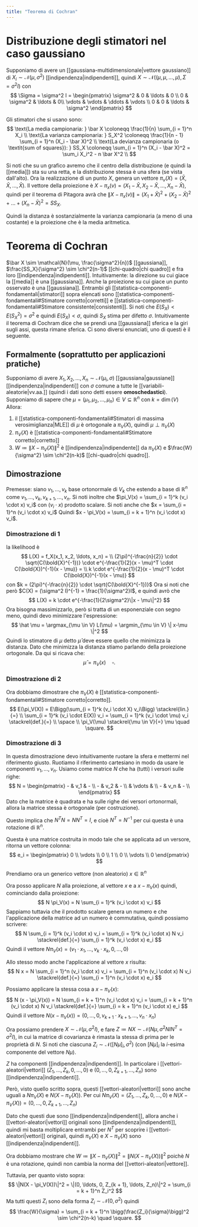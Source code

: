 ```yaml
---
title: "Teorema di Cochran"
---
```

# Distribuzione degli stimatori nel caso gaussiano
Supponiamo di avere un [[gaussiana-multidimensionale|vettore gaussiano]] di $X_i \sim \mathcal{N}(\mu, \sigma^2)$ [[indipendenza|indipendenti]], quindi $X \sim \mathcal{N}((\mu, \mu, \ldots, \mu), \Sigma = \sigma^2 I)$ con
$$
\Sigma = \sigma^2 I = \begin{pmatrix}
    \sigma^2 &  0       & \ldots & 0 \\
    0        & \sigma^2 & \ldots & 0\\
    \vdots   & \vdots   & \ddots & \vdots \\
    0        & 0        & \ldots & \sigma^2
\end{pmatrix}
$$

Gli stimatori che si usano sono:
$$
\text{La media campionaria: } \bar X \coloneqq \frac{1}{n} \sum_{i = 1}^n X_i \\
\text{La varianza campionaria: } S_X^2 \coloneqq \frac{1}{n - 1} \sum_{i = 1}^n (X_i - \bar X)^2 \\
\text{La devianza campionaria (o \textit{sum of squares}): } SS_X \coloneqq \sum_{i = 1}^n (X_i - \bar X)^2 = \sum_i X_i^2 - n \bar X^2 \\
$$

Si noti che su un grafico avremo che il centro della distribuzione (e quindi la [[media]]) sta su una retta, e la distribuzione stessa è una sfera (se vista dall'alto). Ora la realizzazione di un punto $X$, genera un vettore $\pi_v(X) = (\bar X, \bar X, \ldots, \bar X)$. Il vettore della proiezione è $X - \pi_x(v) = (X_1 - \bar X, X_2 - \bar X, \ldots, X_n - \bar X)$, quindi per il teorema di Pitagora avrà che $\| X - \pi_x(v) \| = (X_1 + \bar X)^2 + (X_2 - \bar X)^2 +  \ldots + (X_n - \bar X)^2 = SS_X$.

Quindi la distanza è sostanzialmente la varianza campionaria (a meno di una costante) e la proiezione che è la media aritmetica.

# Teorema di Cochran
$\bar X \sim \mathcal{N}(\mu, \frac{\sigma^2}{n})$ [[gaussiana]], $\frac{SS_X}{\sigma^2} \sim \chi^2(n-1)$ [[chi-quadro|chi quadro]] e fra loro [[indipendenza|indipendenti]].
Intuitivamente: la direzione su cui giace la [[media]] è una [[gaussiana]]. Anche la proiezione su cui giace un punto osservato è una [[gaussiana]].
Entrambi gli [[statistica-componenti-fondamentali|stimatori]] sopra elencati sono [[statistica-componenti-fondamentali#Stimatore corretto|corretti]] e [[statistica-componenti-fondamentali#Stimatore consistente|consistenti]]. Si noti che $E(S_X) < E(S_X^2) = \sigma^2$ e quindi $E(S_X) < \sigma$, quindi $S_X$ stima per difetto $\sigma$.
Intuitivamente il teorema di Cochram dice che se prendi una [[gaussiana]] sferica e la giri sugli assi, questa rimane sferica. Ci sono diversi enunciati, uno di questi è il seguente.

## Formalmente (soprattutto per applicazioni pratiche)
Supponiamo di avere $X_1, X_2, \ldots, X_n \sim \mathcal{N}(\mu_i, \sigma)$ [[gaussiana|gaussiane]] [[indipendenza|indipendenti]] con $\sigma$ comune a tutte le [[variabili-aleatorie|vv.aa.]] (quindi i dati sono detti essere **omoschedastici**). Supponiamo di sapere che $\mu = (\mu_1, \mu_2, \ldots, \mu_n) \in V \subseteq \mathbb{R}^n$ con $k = \dim(V)$
Allora:
1) il [[statistica-componenti-fondamentali#Stimatori di massima verosimiglianza|MLE]] di $\mu$ è ortogonale a $\pi_V(X)$, quindi $\mu \perp \pi_V(X)$
2) $\pi_V(X)$ è [[statistica-componenti-fondamentali#Stimatore corretto|corretto]]
3) $W \coloneqq \| X - \pi_V(X) \|^2$ è [[indipendenza|indipendente]] da $\pi_V(X)$ e $\frac{W}{\sigma^2} \sim \chi^2(n-k)$ [[chi-quadro|chi quadro]].

## Dimostrazione
Premesse: siano $v_1, \ldots, v_k$ base ortonormale di $V_k$ che estendo a base di $\mathbb{R}^n$ come $v_1, \ldots, v_k, v_{k+1}, \ldots, v_n$.
Si noti inoltre che $\pi_V(x) = \sum_{i = 1}^k (v_i \cdot x) v_i$ con $(v_i \cdot x)$ prodotto scalare.
Si noti anche che $x = \sum_{i = 1}^n (v_i \cdot x) v_i$
Quindi $x - \pi_V(x) = \sum_{i = k + 1}^n (v_i \cdot x) v_i$.

### Dimostrazione di 1
la likelihood è
$$
L(X) = f_X(x_1, x_2, \ldots, x_n) = \\
(2\pi)^{-\frac{n}{2}} \cdot \sqrt{C(\bold{X}^{-1})} \cdot e^{-\frac{1}{2}(x - \mu)^T \cdot C(\bold{X})^{-1}(x - \mu)} = \\
k \cdot e^{-\frac{1}{2}(x - \mu)^T \cdot C(\bold{X})^{-1}(x - \mu)}
$$
con $k = (2\pi)^{-\frac{n}{2}} \cdot \sqrt{C(\bold{X}^{-1})}$
Ora si noti che però $C(X) = (\sigma^2 I)^{-1} = \frac{1}{\sigma^2}I$, e quindi avrò che
$$
L(X) = k \cdot e^{-\frac{1}{2\sigma^2}\|x - \mu\|^2}
$$
Ora bisogna massimizzarlo, però si tratta di un esponenziale con segno meno, quindi devo minimizzare l'espressione:
$$
\hat \mu = \argmax_{\mu \in V} L(\mu) = \argmin_{\mu \in V} \| x-\mu \|^2
$$
Quindi lo stimatore di $\mu$ detto $\hat \mu$ deve essere quello che minimizza la distanza. Dato che minimizza la distanza stiamo parlando della proiezione ortogonale. Da qui si ricava che:
$$
\hat \mu =\pi_V(x) \quad \square.
$$

### Dimostrazione di 2
Ora dobbiamo dimostrare che $\pi_V(X)$ è [[statistica-componenti-fondamentali#Stimatore corretto|corretto]].
$$
E(\pi_V(X)) = E\Bigg(\sum_{i = 1}^k (v_i \cdot X) v_i\Bigg) \stackrel{lin.}{=} \\
\sum_{i = 1}^k (v_i \cdot E(X)) v_i = \sum_{i = 1}^k (v_i \cdot \mu) v_i \stackrel{def.}{=} \\ \space \\
 \pi_V(\mu) \stackrel{\mu \in V}{=} \mu \quad \square.
$$

### Dimostrazione di 3
In questa dimostrazione devo intuitivamente ruotare la sfera e mettermi nel riferimento giusto. Ruotiamo il riferimento cartesiano in modo da usare le componenti $v_1, \ldots, v_n$. Usiamo come matrice $N$ che ha (tutti) i versori sulle righe:
$$
N = \begin{pmatrix}
    - & v_1    & - \\
    - & v_2    & - \\
      & \vdots &   \\
    - & v_n   & - \\
\end{pmatrix}
$$
Dato che la matrice è quadrata e ha sulle righe dei versori ortonormali, allora la matrice stessa è ortogonale (per costruzione).

Questo implica che $N^T N = NN^T = I$, e cioè $N^T = N^{-1}$ per cui questa è una rotazione di $\mathbb{R}^n$.

Questa è una matrice costruita in modo tale che se applicata ad un versore, ritorna un vettore colonna:
$$
e_i = \begin{pmatrix}
    0 \\
    \vdots \\
    0 \\
    1 \\
    0 \\
    \vdots \\
    0
\end{pmatrix}
$$

Prendiamo ora un generico vettore (non aleatorio) $x \in \mathbb{R}^n$

Ora posso applicare $N$ alla proiezione, al vettore $x$ e a $x - \pi_V(x)$ quindi, cominciando dalla proiezione:
$$
N \pi_V(x) = N \sum_{i = 1}^k (v_i \cdot x) v_i
$$
Sappiamo tuttavia che il prodotto scalare genera un numero e che l'applicazione della matrice ad un numero è commutativa, quindi possiamo scrivere:
$$
N \sum_{i = 1}^k (v_i \cdot x) v_i = \sum_{i = 1}^k (v_i \cdot x) N v_i \stackrel{def.}{=} \sum_{i = 1}^k (v_i \cdot x) e_i
$$
Quindi il vettore $N \pi_V(x) = (v_1 \cdot x_1, \ldots,  v_k \cdot x_k, 0, \ldots, 0)$

Allo stesso modo anche l'applicazione al vettore $x$ risulta:
$$
N x = N \sum_{i = 1}^n (v_i \cdot x) v_i = \sum_{i = 1}^n (v_i \cdot x) N v_i \stackrel{def.}{=} \sum_{i = 1}^n (v_i \cdot x) e_i
$$

Possiamo applicare la stessa cosa a $x - \pi_V(x)$:
$$
N (x - \pi_V(x)) = N \sum_{i = k + 1}^n (v_i \cdot x) v_i = \sum_{i = k + 1}^n (v_i \cdot x) N v_i \stackrel{def.}{=} \sum_{i = k + 1}^n (v_i \cdot x) e_i
$$
Quindi il vettore $N (x - \pi_V(x)) = (0, \ldots, 0, v_{k + 1} \cdot x_{k + 1}, \ldots, v_n \cdot x_n)$

Ora possiamo prendere $X \sim \mathcal{N}(\mu, \sigma^2 I)$, e fare $Z \coloneqq NX \sim \mathcal{N}(N\mu, \sigma^2 NIN^T = \sigma^2I)$, in cui la matrice di covarianza è rimasta la stessa di prima per le proprietà di $N$. Si noti che ciascuna $Z_i \sim \mathcal{N}([N\mu]_i, \sigma^2)$ (con $[N\mu]_i$ la $i$-esima componente del vettore $N\mu$).

$Z$ ha componenti [[indipendenza|indipendenti]]. In particolare i [[vettori-aleatori|vettori]] $(Z_1, \ldots, Z_k, 0, \ldots, 0)$ e $(0, \ldots, 0, Z_{k + 1}, \ldots, Z_n)$ sono [[indipendenza|indipendenti]].

Però, visto quello scritto sopra, questi [[vettori-aleatori|vettori]] sono anche uguali a $N\pi_V(X)$ e $N(X - \pi_V(X))$. Per cui $N\pi_V(X) = (Z_1, \ldots, Z_k, 0, \ldots, 0)$ e $N(X - \pi_V(X)) = (0, \ldots, 0, Z_{k + 1}, \ldots, Z_n)$

Dato che questi due sono [[indipendenza|indipendenti]], allora anche i [[vettori-aleatori|vettori]] originali sono [[indipendenza|indipendenti]], quindi mi basta moltiplicare entrambi per $N^T$ per scoprire i [[vettori-aleatori|vettori]] originali, quindi $\pi_V(X)$ e $X - \pi_V(X)$ sono [[indipendenza|indipendenti]].

Ora dobbiamo mostrare che $W \coloneqq \| X - \pi_V(X) \|^2 = \|N(X - \pi_V(X))\|^2$ poichè $N$ è una rotazione, quindi non cambia la norma del [[vettori-aleatori|vettore]].

Tuttavia, per quanto visto sopra:
$$
\|N(X - \pi_V(X))\|^2 = \|(0, \ldots, 0, Z_{k + 1}, \ldots, Z_n)\|^2 = \sum_{i = k + 1}^n Z_i^2
$$
Ma tutti questi $Z_i$ sono della forma $Z_i \sim \mathcal{N}(0, \sigma^2)$ quindi
$$
\frac{W}{\sigma} = \sum_{i = k + 1}^n \bigg(\frac{Z_i}{\sigma}\bigg)^2 \sim \chi^2(n-k) \quad \square.
$$
